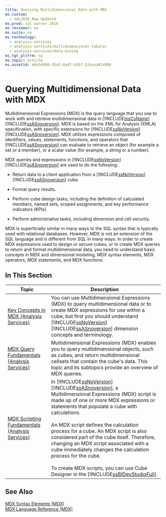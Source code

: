 ```yaml
---
title: Querying Multidimensional Data with MDX
ms.custom: 
  - SQL2016_New_Updated
ms.prod: sql-server-2016
ms.reviewer: na
ms.suite: na
ms.technology: 
  - analysis-services
  - analysis-services/multidimensional-tabular
  - analysis-services/data-mining
ms.tgt_pltfrm: na
ms.topic: article
ms.assetid: e0a5dd60-35a3-4a4f-b36f-52ecea814886
---
```

# Querying Multidimensional Data with MDX
  Multidimensional Expressions \(MDX\) is the query language that you use to work with and retrieve multidimensional data in [!INCLUDE[msCoName](../../Token/Other/msCoName_md.md)] [!INCLUDE[ssASnoversion](../../Token/Other/ssASnoversion_md.md)]. MDX is based on the XML for Analysis \(XMLA\) specification, with specific extensions for [!INCLUDE[ssNoVersion](../../Token/Other/ssNoVersion_md.md)] [!INCLUDE[ssASnoversion](../../Token/Other/ssASnoversion_md.md)]. MDX utilizes expressions composed of identifiers, values, statements, functions, and operators that [!INCLUDE[ssASnoversion](../../Token/Other/ssASnoversion_md.md)] can evaluate to retrieve an object \(for example a set or a member\), or a scalar value \(for example, a string or a number\).  
  
 MDX queries and expressions in [!INCLUDE[ssNoVersion](../../Token/Other/ssNoVersion_md.md)] [!INCLUDE[ssASnoversion](../../Token/Other/ssASnoversion_md.md)] are used to do the following:  
  
-   Return data to a client application from a [!INCLUDE[ssNoVersion](../../Token/Other/ssNoVersion_md.md)] [!INCLUDE[ssASnoversion](../../Token/Other/ssASnoversion_md.md)] cube.  
  
-   Format query results.  
  
-   Perform cube design tasks, including the definition of calculated members, named sets, scoped assignments, and key performance indicators \(KPIs\).  
  
-   Perform administrative tasks, including dimension and cell security.  
  
 MDX is superficially similar in many ways to the SQL syntax that is typically used with relational databases. However, MDX is not an extension of the SQL language and is different from SQL in many ways. In order to create MDX expressions used to design or secure cubes, or to create MDX queries to return and format multidimensional data, you need to understand basic concepts in MDX and dimensional modeling, MDX syntax elements, MDX operators, MDX statements, and MDX functions.  
  
## In This Section  
  
|Topic|Description|  
|-----------|-----------------|  
|[Key Concepts in MDX &#40;Analysis Services&#41;](../../Topics/TopicNameNotContainA/Key-Concepts-in-MDX--Analysis-Services-.md)|You can use Multidimensional Expressions \(MDX\) to query multidimensional data or to create MDX expressions for use within a cube, but first you should understand [!INCLUDE[ssNoVersion](../../Token/Other/ssNoVersion_md.md)] [!INCLUDE[ssASnoversion](../../Token/Other/ssASnoversion_md.md)] dimension concepts and terminology.|  
|[MDX Query Fundamentals &#40;Analysis Services&#41;](../../Topics/TopicNameNotContainA/MDX-Query-Fundamentals--Analysis-Services-.md)|Multidimensional Expressions \(MDX\) enables you to query multidimensional objects, such as cubes, and return multidimensional cellsets that contain the cube's data. This topic and its subtopics provide an overview of MDX queries.|  
|[MDX Scripting Fundamentals &#40;Analysis Services&#41;](../../Topics/TopicNameNotContainA/MDX-Scripting-Fundamentals--Analysis-Services-.md)|In [!INCLUDE[ssNoVersion](../../Token/Other/ssNoVersion_md.md)] [!INCLUDE[ssASnoversion](../../Token/Other/ssASnoversion_md.md)], a Multidimensional Expressions \(MDX\) script is made up of one or more MDX expressions or statements that populate a cube with calculations.<br /><br /> An MDX script defines the calculation process for a cube. An MDX script is also considered part of the cube itself. Therefore, changing an MDX script associated with a cube immediately changes the calculation process for the cube.<br /><br /> To create MDX scripts, you can use Cube Designer in the [!INCLUDE[ssBIDevStudioFull](../../Token/Other/ssBIDevStudioFull_md.md)].|  
  
## See Also  
 [MDX Syntax Elements &#40;MDX&#41;](../Topic/MDX%20Syntax%20Elements%20\(MDX\).md)   
 [MDX Language Reference &#40;MDX&#41;](../Topic/MDX%20Language%20Reference%20\(MDX\).md)  
  
  
